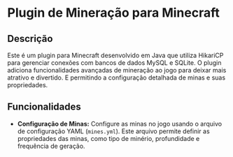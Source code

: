 # Plugin de Mineração para Minecraft

## Descrição

Este é um plugin para Minecraft desenvolvido em Java que utiliza HikariCP para gerenciar conexões com bancos de dados MySQL e SQLite. O plugin adiciona funcionalidades avançadas de mineração ao jogo para deixar mais atrativo e divertido. 
E permitindo a configuração detalhada de minas e suas propriedades.
 
## Funcionalidades

- **Configuração de Minas:** Configure as minas no jogo usando o arquivo de configuração YAML (`mines.yml`). Este arquivo permite definir as propriedades das minas, como tipo de minério, profundidade e frequência de geração.
